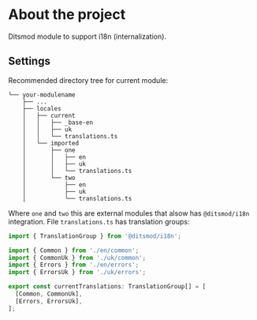 # About the project

Ditsmod module to support i18n (internalization).

## Settings

Recommended directory tree for current module:

```text
└── your-modulename
    ├── ...
    ├── locales
    │   ├── current
    │   │   ├── _base-en
    │   │   ├── uk
    │   │   └── translations.ts
    │   └── imported
    │       ├── one
    │       │   ├── en
    │       │   ├── uk
    │       │   └── translations.ts
    │       └── two
    │           ├── en
    │           ├── uk
    │           └── translations.ts
```

Where `one` and `two` this are external modules that alsow has `@ditsmod/i18n` integration. File `translations.ts` has translation groups:

```ts
import { TranslationGroup } from '@ditsmod/i18n';

import { Common } from './en/common';
import { CommonUk } from './uk/common';
import { Errors } from './en/errors';
import { ErrorsUk } from './uk/errors';

export const currentTranslations: TranslationGroup[] = [
  [Common, CommonUk],
  [Errors, ErrorsUk],
];
```

